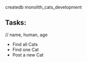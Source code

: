 createdb monolith_cats_development

## Tasks:

// name, human, age

- Find all Cats
- Find one Cat
- Post a new Cat
